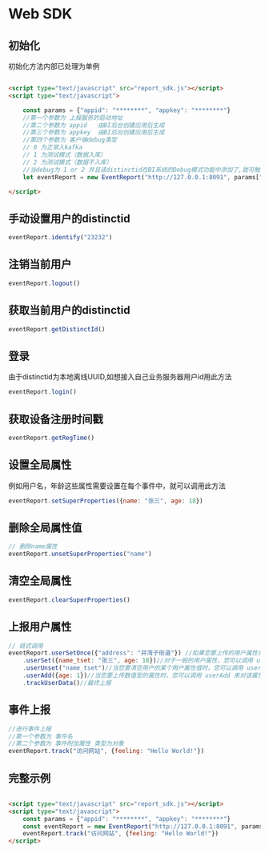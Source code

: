# Web SDK

## 初始化

初始化方法内部已处理为单例

```html

<script type="text/javascript" src="report_sdk.js"></script>
<script type="text/javascript">

    const params = {"appid": "********", "appkey": "********"}
    //第一个参数为 上报服务的启动地址
    //第二个参数为 appid   由BI后台创建应用后生成
    //第三个参数为 appkey  由BI后台创建应用后生成
    //第四个参数为 客户端debug类型 
    // 0 为正常入kafka 
    // 1 为测试模式（数据入库）
    // 2 为测试模式（数据不入库）
    //当debug为 1 or 2 并且该distinctid在BI系统的Debug模式功能中添加了,就可触发测试模式
    let eventReport = new EventReport("http://127.0.0.1:8091", params["appid"], params["appkey"], 0)

</script>
```

## 手动设置用户的distinctid

```js
eventReport.identify("23232")
```

## 注销当前用户

```js
eventReport.logout()
```

## 获取当前用户的distinctid

```js
eventReport.getDistinctId()
```

## 登录

由于distinctid为本地离线UUID,如想接入自己业务服务器用户id用此方法

```js
eventReport.login()
```

## 获取设备注册时间戳

```js
eventReport.getRegTime()
```

## 设置全局属性

例如用户名，年龄这些属性需要设置在每个事件中，就可以调用此方法

```js
eventReport.setSuperProperties({name: "张三", age: 18})
```

## 删除全局属性值

```js
// 删除name属性
eventReport.unsetSuperProperties("name")
```

## 清空全局属性

```js
eventReport.clearSuperProperties()
```

## 上报用户属性

```js
// 链式调用
eventReport.userSetOnce({"address": "井湾子街道"}) //如果您要上传的用户属性只要设置一次，则可以调用 userSetOnce 来进行设置，当该属性之前已经有值的时候，将会忽略这条信息
    .userSet({name_tset: "张三", age: 18})//对于一般的用户属性，您可以调用 userSet 来进行设置，如果之前存在该用户属性将会覆盖原有的属性值，如果之前不存在该用户属性，则会新建该用户属性。
    .userUnset("name_tset")//当您要清空用户的某个用户属性值时，您可以调用 userUnset 来对指定属性进行清空操作
    .userAdd({age: 1})//当您要上传数值型的属性时，您可以调用 userAdd 来对该属性进行累加操作，如果该属性还未被设置，则会赋值 0 后再进行计算。如果传入负值，等同于减法操作
    .trackUserData()//最终上报
```

## 事件上报

```js
//进行事件上报 
//第一个参数为 事件名
//第二个参数为 事件附加属性 类型为对象
eventReport.track("访问网站", {feeling: "Hello World!"})
```

## 完整示例

```html

<script type="text/javascript" src="report_sdk.js"></script>
<script type="text/javascript">
    const params = {"appid": "********", "appkey": "********"}
    const eventReport = new EventReport("http://127.0.0.1:8091", params["appid"], params["appkey"], 0)
    eventReport.track("访问网站", {feeling: "Hello World!"})
</script>
```
